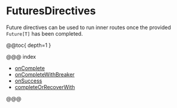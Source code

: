<a id="futuredirectives"></a>
# FuturesDirectives

Future directives can be used to run inner routes once the provided `Future[T]` has been completed.

@@toc{ depth=1 }

@@@ index

* [onComplete](onComplete.md)
* [onCompleteWithBreaker](onCompleteWithBreaker.md)
* [onSuccess](onSuccess.md)
* [completeOrRecoverWith](completeOrRecoverWith.md)

@@@